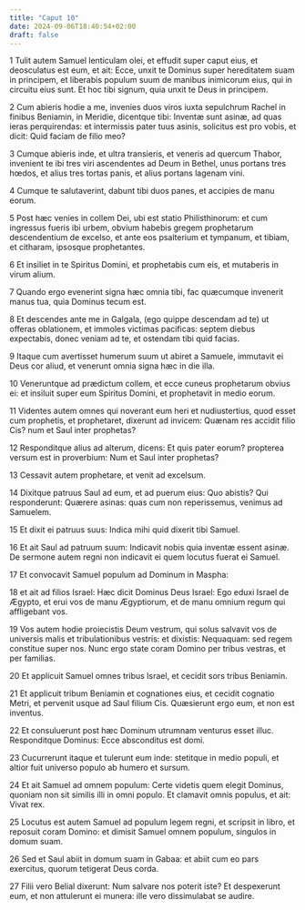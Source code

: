 ```yaml
---
title: "Caput 10"
date: 2024-09-06T18:40:54+02:00
draft: false
---
```




1 Tulit autem Samuel lenticulam olei, et effudit super caput eius, et deosculatus est eum, et ait: Ecce, unxit te Dominus super hereditatem suam in principem, et liberabis populum suum de manibus inimicorum eius, qui in circuitu eius sunt. Et hoc tibi signum, quia unxit te Deus in principem.

2 Cum abieris hodie a me, invenies duos viros iuxta sepulchrum Rachel in finibus Beniamin, in Meridie, dicentque tibi: Inventæ sunt asinæ, ad quas ieras perquirendas: et intermissis pater tuus asinis, solicitus est pro vobis, et dicit: Quid faciam de filio meo?

3 Cumque abieris inde, et ultra transieris, et veneris ad quercum Thabor, invenient te ibi tres viri ascendentes ad Deum in Bethel, unus portans tres hœdos, et alius tres tortas panis, et alius portans lagenam vini.

4 Cumque te salutaverint, dabunt tibi duos panes, et accipies de manu eorum.

5 Post hæc venies in collem Dei, ubi est statio Philisthinorum: et cum ingressus fueris ibi urbem, obvium habebis gregem prophetarum descendentium de excelso, et ante eos psalterium et tympanum, et tibiam, et citharam, ipsosque prophetantes.

6 Et insiliet in te Spiritus Domini, et prophetabis cum eis, et mutaberis in virum alium.

7 Quando ergo evenerint signa hæc omnia tibi, fac quæcumque invenerit manus tua, quia Dominus tecum est.

8 Et descendes ante me in Galgala, (ego quippe descendam ad te) ut offeras oblationem, et immoles victimas pacificas: septem diebus expectabis, donec veniam ad te, et ostendam tibi quid facias.

9 Itaque cum avertisset humerum suum ut abiret a Samuele, immutavit ei Deus cor aliud, et venerunt omnia signa hæc in die illa.

10 Veneruntque ad prædictum collem, et ecce cuneus prophetarum obvius ei: et insiluit super eum Spiritus Domini, et prophetavit in medio eorum.

11 Videntes autem omnes qui noverant eum heri et nudiustertius, quod esset cum prophetis, et prophetaret, dixerunt ad invicem: Quænam res accidit filio Cis? num et Saul inter prophetas?

12 Responditque alius ad alterum, dicens: Et quis pater eorum? propterea versum est in proverbium: Num et Saul inter prophetas?

13 Cessavit autem prophetare, et venit ad excelsum.

14 Dixitque patruus Saul ad eum, et ad puerum eius: Quo abistis? Qui responderunt: Quærere asinas: quas cum non reperissemus, venimus ad Samuelem.

15 Et dixit ei patruus suus: Indica mihi quid dixerit tibi Samuel.

16 Et ait Saul ad patruum suum: Indicavit nobis quia inventæ essent asinæ. De sermone autem regni non indicavit ei quem locutus fuerat ei Samuel.

17 Et convocavit Samuel populum ad Dominum in Maspha:

18 et ait ad filios Israel: Hæc dicit Dominus Deus Israel: Ego eduxi Israel de Ægypto, et erui vos de manu Ægyptiorum, et de manu omnium regum qui affligebant vos.

19 Vos autem hodie proiecistis Deum vestrum, qui solus salvavit vos de universis malis et tribulationibus vestris: et dixistis: Nequaquam: sed regem constitue super nos. Nunc ergo state coram Domino per tribus vestras, et per familias.

20 Et applicuit Samuel omnes tribus Israel, et cecidit sors tribus Beniamin.

21 Et applicuit tribum Beniamin et cognationes eius, et cecidit cognatio Metri, et pervenit usque ad Saul filium Cis. Quæsierunt ergo eum, et non est inventus.

22 Et consuluerunt post hæc Dominum utrumnam venturus esset illuc. Responditque Dominus: Ecce absconditus est domi.

23 Cucurrerunt itaque et tulerunt eum inde: stetitque in medio populi, et altior fuit universo populo ab humero et sursum.

24 Et ait Samuel ad omnem populum: Certe videtis quem elegit Dominus, quoniam non sit similis illi in omni populo. Et clamavit omnis populus, et ait: Vivat rex.

25 Locutus est autem Samuel ad populum legem regni, et scripsit in libro, et reposuit coram Domino: et dimisit Samuel omnem populum, singulos in domum suam.

26 Sed et Saul abiit in domum suam in Gabaa: et abiit cum eo pars exercitus, quorum tetigerat Deus corda.

27 Filii vero Belial dixerunt: Num salvare nos poterit iste? Et despexerunt eum, et non attulerunt ei munera: ille vero dissimulabat se audire.

